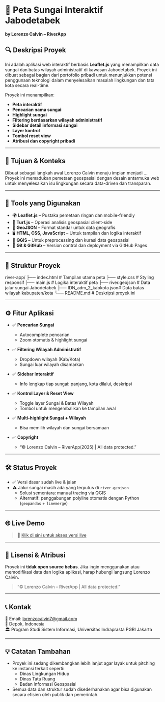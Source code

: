 # 🌊 Peta Sungai Interaktif Jabodetabek

**by Lorenzo Calvin – RiverApp**

## 🔍 Deskripsi Proyek

Ini adalah aplikasi web interaktif berbasis **Leaflet.js** yang menampilkan data sungai dan batas wilayah administratif di kawasan Jabodetabek. Proyek ini dibuat sebagai bagian dari portofolio pribadi untuk menunjukkan potensi penggunaan teknologi dalam menyelesaikan masalah lingkungan dan tata kota secara real-time.

Proyek ini menampilkan:
- **Peta interaktif**
- **Pencarian nama sungai**
- **Highlight sungai**
- **Filtering berdasarkan wilayah administratif**
- **Sidebar detail informasi sungai**
- **Layer kontrol**
- **Tombol reset view**
- **Atribusi dan copyright pribadi**

---

## 🧠 Tujuan & Konteks

Dibuat sebagai langkah awal Lorenzo Calvin menuju impian menjadi ... Proyek ini memadukan pemetaan geospasial dengan desain antarmuka web untuk menyelesaikan isu lingkungan secara data-driven dan transparan.

---

## 🧱 Tools yang Digunakan

- 🌍 **Leaflet.js** – Pustaka pemetaan ringan dan mobile-friendly
- 🧠 **Turf.js** – Operasi analisis geospasial client-side
- 🧾 **GeoJSON** – Format standar untuk data geografis
- 🖥️ **HTML, CSS, JavaScript** – Untuk tampilan dan logika interaktif
- 🧩 **QGIS** – Untuk preprocessing dan kurasi data geospasial
- 🐙 **Git & GitHub** – Version control dan deployment via GitHub Pages

---

## 📁 Struktur Proyek

river-app/
├── index.html # Tampilan utama peta
├── style.css # Styling responsif
├── main.js # Logika interaktif peta
├── river.geojson # Data jalur sungai Jabodetabek
├── IDN_adm_2_kabkota.json# Data batas wilayah kabupaten/kota
└── README.md # Deskripsi proyek ini


---

## ⚙️ Fitur Aplikasi

- ✅ **Pencarian Sungai**
  - Autocomplete pencarian
  - Zoom otomatis & highlight sungai

- ✅ **Filtering Wilayah Administratif**
  - Dropdown wilayah (Kab/Kota)
  - Sungai luar wilayah disamarkan

- ✅ **Sidebar Interaktif**
  - Info lengkap tiap sungai: panjang, kota dilalui, deskripsi

- ✅ **Kontrol Layer & Reset View**
  - Toggle layer Sungai & Batas Wilayah
  - Tombol untuk mengembalikan ke tampilan awal

- ✅ **Multi-highlight Sungai + Wilayah**
  - Bisa memilih wilayah dan sungai bersamaan

- ✅ **Copyright**
  - “© Lorenzo Calvin – RiverApp(2025) | All data protected.”

---

## 🛠️ Status Proyek

- ✅ Versi dasar sudah live & jalan
- ⚠️ Jalur sungai masih ada yang terputus di `river.geojson`
  - Solusi sementara: manual tracing via QGIS
  - Alternatif: penggabungan polyline otomatis dengan Python (`geopandas` + `linemerge`)

---

## 🌐 Live Demo

> 🔗 [Klik di sini untuk akses versi live](https://lrnz7.github.io/river-app/)

---

## 📜 Lisensi & Atribusi

Proyek ini **tidak open source bebas**. Jika ingin menggunakan atau memodifikasi data dan logika aplikasi, harap hubungi langsung Lorenzo Calvin.

> “© Lorenzo Calvin – RiverApp | All data protected.”

---

## 📞 Kontak

📧 Email: lorenzocalvin7@gmail.com  
📍 Depok, Indonesia  
🏛️ Program Studi Sistem Informasi, Universitas Indraprasta PGRI Jakarta  

---

## 💡 Catatan Tambahan

- Proyek ini sedang dikembangkan lebih lanjut agar layak untuk pitching ke instansi terkait seperti:
  - Dinas Lingkungan Hidup
  - Dinas Tata Ruang
  - Badan Informasi Geospasial
- Semua data dan struktur sudah disederhanakan agar bisa digunakan secara efisien oleh publik dan pemerintah.


